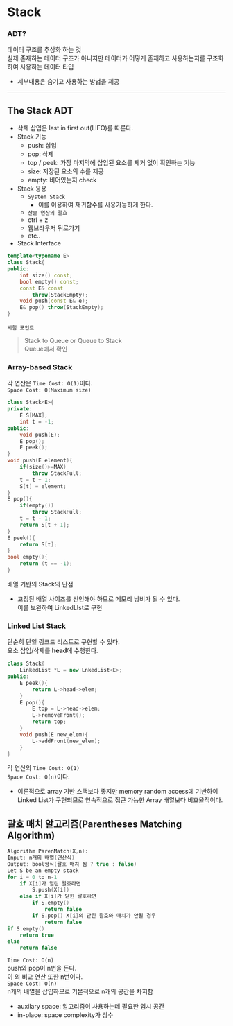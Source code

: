 # Stack
### ADT?    
데이터 구조를 추상화 하는 것    
실제 존재하는 데이터 구조가 아니지만 데이터가 어떻게 존재하고 사용하는지를 구조화 하여 사용하는 데이터 타입    
* 세부내용은 숨기고 사용하는 방법을 제공
****
## The Stack ADT
* 삭제 삽입은 last in first out(LIFO)를 따른다.
* Stack 기능
    * push: 삽입
    * pop: 삭제
    * top / peek: 가장 마지막에 삽입된 요소를 제거 없이 확인하는 기능
    * size: 저장된 요소의 수를 제공
    * empty: 비어있는지 check
* Stack 응용
    * `System Stack`
        * 이를 이용하여 재귀함수를 사용가능하게 한다.
    * `산술 연산의 괄호`
    * ctrl + z
    * 웹브라우저 뒤로가기
    * etc..
* Stack Interface
```c++
template<typename E>
class Stack{
public:
    int size() const;
    bool empty() const;
    const E& const
        throw(StackEmpty);
    void push(const E& e);
    E& pop() throw(StackEmpty);
}
```
`시험 포인트`    
> Stack to Queue or Queue to Stack    
> Queue에서 확인
### Array-based Stack
각 연산은 `Time Cost: O(1)`이다.    
`Space Cost: O(Maximum size)`
```c++
class Stack<E>{
private:
    E S[MAX];
    int t = -1;
public:
    void push(E);
    E pop();
    E peek();
}
void push(E element){
    if(size()>=MAX)
        throw StackFull;
    t = t + 1;
    S[t] = element;
}
E pop(){
    if(empty())
        throw StackFull;
    t = t - 1;
    return S[t + 1];
}
E peek(){
    return S[t];
}
bool empty(){
    return (t == -1);
}
```
배열 기반의 Stack의 단점
* 고정된 배열 사이즈를 선언해야 하므로 메모리 낭비가 될 수 있다.    
이를 보완하여 LinkedLIst로 구현
### Linked List Stack
단순히 단일 링크드 리스트로 구현할 수 있다.    
요소 삽입/삭제를 **head**에 수행한다.
```c++
class Stack{
    LinkedList *L = new LnkedList<E>;
public:
    E peek(){
        return L->head->elem;
    }
    E pop(){
        E top = L->head->elem;
        L->removeFront();
        return top;
    }
    void push(E new_elem){
        L->addFront(new_elem);
    }
}
```
각 연산의 `Time Cost: O(1)`    
`Space Cost: O(n)`이다.    
* 이론적으로 array 기반 스택보다 좋지만 memory random access에 기반하여 Linked List가 구현되므로 연속적으로 접근 가능한 Array 배열보다 비효율적이다.
## 괄호 매치 알고리즘(Parentheses Matching Algorithm)
```c++
Algorithm ParenMatch(X,n):
Input: n개의 배열(연산식)
Output: bool형식(괄호 매치 됨 ? true : false)
Let S be an empty stack
for i = 0 to n-1
    if X[i]가 열린 괄호라면
        S.push(X[i])
    else if X[i]가 닫힌 괄호라면
        if S.empty()
            return false
        if S.pop() X[i]의 닫힌 괄호와 매치가 안될 경우
            return false
if S.empty()
    return true
else
    return false
```
`Time Cost: O(n)  `  
push와 pop이 n번을 돈다.    
이 외 비교 연산 또한 n번이다.    
`Space Cost: O(n)`    
n개의 배열을 삽입하므로 기본적으로 n개의 공간을 차지함
* auxilary space: 알고리즘이 사용하는데 필요한 임시 공간
* in-place: space complexity가 상수
